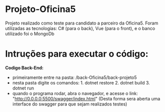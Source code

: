 # Projeto-Oficina5
Projeto realizado como teste para candidato a parceiro da Oficina5.
Foram utilizadas as tecnologias: C# (para o back), Vue (para o front), e o banco utilizado foi o MongoDb

# Intruções para executar o código:

**Codigo Back-End:** 
* primeiramente entre na pasta: /back-Oficina5/back-projeto5
* nesta pasta digite os comandos: 1. dotnet restore
                                  2. dotnet build
                                  3. dotnet run
* quando o programa rodar, abra o navegador, e acesse o link: "http://0.0.0.0:5500/swagger/index.html"
(Desta forma sera aberta uma interface do swagger para que sejam realizados testes)
